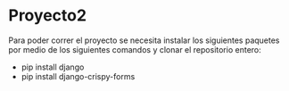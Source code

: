 # Proyecto2
Para poder correr el proyecto se necesita instalar los siguientes paquetes por medio de los siguientes comandos y clonar el repositorio entero:
- pip install django
- pip install django-crispy-forms
